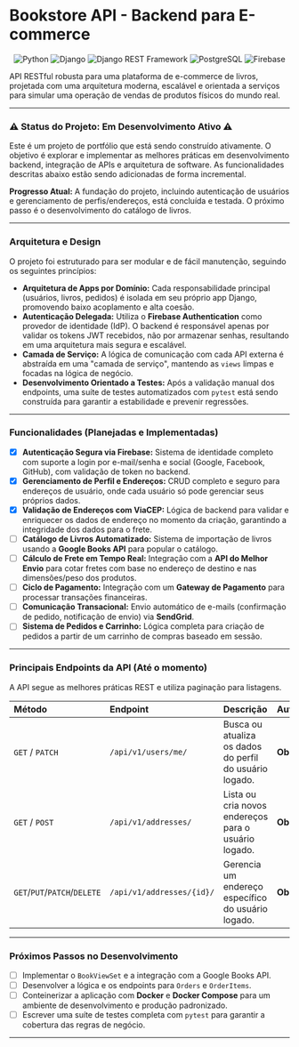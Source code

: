 # Bookstore API - Backend para E-commerce

<div align="center">
  <img src="https://img.shields.io/badge/Python-3.11+-blue?style=for-the-badge&logo=python&logoColor=white" alt="Python">
  <img src="https://img.shields.io/badge/Django-5.0-green?style=for-the-badge&logo=django&logoColor=white" alt="Django">
  <img src="https://img.shields.io/badge/Django_REST-3.15-red?style=for-the-badge&logo=django&logoColor=white" alt="Django REST Framework">
  <img src="https://img.shields.io/badge/PostgreSQL-15-blue?style=for-the-badge&logo=postgresql&logoColor=white" alt="PostgreSQL">
  <img src="https://img.shields.io/badge/Firebase-Auth-orange?style=for-the-badge&logo=firebase&logoColor=white" alt="Firebase">
</div>

API RESTful robusta para uma plataforma de e-commerce de livros, projetada com uma arquitetura moderna, escalável e orientada a serviços para simular uma operação de vendas de produtos físicos do mundo real.

---

### ⚠️ Status do Projeto: Em Desenvolvimento Ativo ⚠️

Este é um projeto de portfólio que está sendo construído ativamente. O objetivo é explorar e implementar as melhores práticas em desenvolvimento backend, integração de APIs e arquitetura de software. As funcionalidades descritas abaixo estão sendo adicionadas de forma incremental.

**Progresso Atual:** A fundação do projeto, incluindo autenticação de usuários e gerenciamento de perfis/endereços, está concluída e testada. O próximo passo é o desenvolvimento do catálogo de livros.

---

### Arquitetura e Design

O projeto foi estruturado para ser modular e de fácil manutenção, seguindo os seguintes princípios:

* **Arquitetura de Apps por Domínio:** Cada responsabilidade principal (usuários, livros, pedidos) é isolada em seu próprio app Django, promovendo baixo acoplamento e alta coesão.
* **Autenticação Delegada:** Utiliza o **Firebase Authentication** como provedor de identidade (IdP). O backend é responsável apenas por validar os tokens JWT recebidos, não por armazenar senhas, resultando em uma arquitetura mais segura e escalável.
* **Camada de Serviço:** A lógica de comunicação com cada API externa é abstraída em uma "camada de serviço", mantendo as `views` limpas e focadas na lógica de negócio.
* **Desenvolvimento Orientado a Testes:** Após a validação manual dos endpoints, uma suíte de testes automatizados com `pytest` está sendo construída para garantir a estabilidade e prevenir regressões.

---

### Funcionalidades (Planejadas e Implementadas)

-   [x] **Autenticação Segura via Firebase:** Sistema de identidade completo com suporte a login por e-mail/senha e social (Google, Facebook, GitHub), com validação de token no backend.
-   [x] **Gerenciamento de Perfil e Endereços:** CRUD completo e seguro para endereços de usuário, onde cada usuário só pode gerenciar seus próprios dados.
-   [x] **Validação de Endereços com ViaCEP:** Lógica de backend para validar e enriquecer os dados de endereço no momento da criação, garantindo a integridade dos dados para o frete.
-   [ ] **Catálogo de Livros Automatizado:** Sistema de importação de livros usando a **Google Books API** para popular o catálogo.
-   [ ] **Cálculo de Frete em Tempo Real:** Integração com a **API do Melhor Envio** para cotar fretes com base no endereço de destino e nas dimensões/peso dos produtos.
-   [ ] **Ciclo de Pagamento:** Integração com um **Gateway de Pagamento** para processar transações financeiras.
-   [ ] **Comunicação Transacional:** Envio automático de e-mails (confirmação de pedido, notificação de envio) via **SendGrid**.
-   [ ] **Sistema de Pedidos e Carrinho:** Lógica completa para criação de pedidos a partir de um carrinho de compras baseado em sessão.

---

### Principais Endpoints da API (Até o momento)

A API segue as melhores práticas REST e utiliza paginação para listagens.

| Método | Endpoint | Descrição | Autenticação |
| :--- | :--- | :--- | :--- |
| `GET` / `PATCH` | `/api/v1/users/me/` | Busca ou atualiza os dados do perfil do usuário logado. | **Obrigatória** |
| `GET` / `POST` | `/api/v1/addresses/` | Lista ou cria novos endereços para o usuário logado. | **Obrigatória** |
| `GET`/`PUT`/`PATCH`/`DELETE` | `/api/v1/addresses/{id}/` | Gerencia um endereço específico do usuário logado. | **Obrigatória** |

---

### Próximos Passos no Desenvolvimento

-   [ ] Implementar o `BookViewSet` e a integração com a Google Books API.
-   [ ] Desenvolver a lógica e os endpoints para `Orders` e `OrderItems`.
-   [ ] Conteinerizar a aplicação com **Docker** e **Docker Compose** para um ambiente de desenvolvimento e produção padronizado.
-   [ ] Escrever uma suíte de testes completa com `pytest` para garantir a cobertura das regras de negócio.

---
